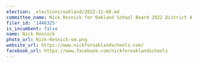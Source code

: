 ```yaml
---
election: _elections/oakland/2022-11-08.md
committee_name: Nick Resnick for Oakland School Board 2022 District 4
filer_id: '1446325'
is_incumbent: false
name: Nick Resnick
photo_url: Nick-Resnick-sm.png
website_url: https://www.nickforoaklandschools.com/
facebook_url: https://www.facebook.com/nickforoaklandschools
---
```

